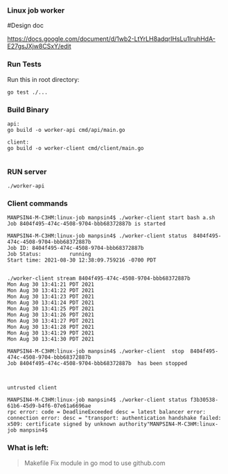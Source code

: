 ### Linux job worker

#Design doc

https://docs.google.com/document/d/1wb2-LtYrLH8adqrIHsLu1IruhHdA-E27gsJXjw8CSxY/edit 

### Run Tests

Run this in root directory: 
```
go test ./...
```

### Build Binary

```
api:
go build -o worker-api cmd/api/main.go

client:
go build -o worker-client cmd/client/main.go
	
```

### RUN  server
```
./worker-api
```

### Client commands
```
MANPSIN4-M-C3HM:linux-job manpsin4$ ./worker-client start bash a.sh
Job 8404f495-474c-4508-9704-bbb68372887b is started

MANPSIN4-M-C3HM:linux-job manpsin4$ ./worker-client status  8404f495-474c-4508-9704-bbb68372887b 
Job ID: 8404f495-474c-4508-9704-bbb68372887b 
Job Status:         running
Start time: 2021-08-30 12:38:09.759216 -0700 PDT


./worker-client stream 8404f495-474c-4508-9704-bbb68372887b   
Mon Aug 30 13:41:21 PDT 2021
Mon Aug 30 13:41:22 PDT 2021
Mon Aug 30 13:41:23 PDT 2021
Mon Aug 30 13:41:24 PDT 2021
Mon Aug 30 13:41:25 PDT 2021
Mon Aug 30 13:41:26 PDT 2021
Mon Aug 30 13:41:27 PDT 2021
Mon Aug 30 13:41:28 PDT 2021
Mon Aug 30 13:41:29 PDT 2021
Mon Aug 30 13:41:30 PDT 2021

MANPSIN4-M-C3HM:linux-job manpsin4$ ./worker-client  stop  8404f495-474c-4508-9704-bbb68372887b 
Job 8404f495-474c-4508-9704-bbb68372887b  has been stopped



untrusted client

MANPSIN4-M-C3HM:linux-job manpsin4$ ./worker-client status f3b30538-61b6-45d9-b4f6-07e61a6696ae
rpc error: code = DeadlineExceeded desc = latest balancer error: connection error: desc = "transport: authentication handshake failed: x509: certificate signed by unknown authority"MANPSIN4-M-C3HM:linux-job manpsin4$ 

```

### What is left:

> Makefile
> Fix module in go mod to use github.com

